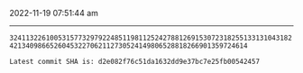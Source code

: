 2022-11-19 07:51:44 am

---

`324113226100531577329792248511981125242788126915307231825513313104318242134098665260453227062112730524149806528818266901359724614`

`Latest commit SHA is: d2e082f76c51da1632dd9e37bc7e25fb00542457 `
